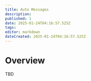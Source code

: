 ```yaml
---
title: Auto Messages
description: 
published: 1
date: 2025-01-24T04:16:57.525Z
tags: 
editor: markdown
dateCreated: 2025-01-24T04:16:57.525Z
---
```


# Overview
TBD